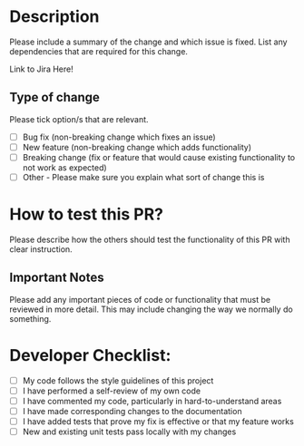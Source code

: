 # Description

Please include a summary of the change and which issue is fixed. List any dependencies that are required for this change. 

Link to Jira Here!

## Type of change

Please tick option/s that are relevant.

- [ ] Bug fix (non-breaking change which fixes an issue)
- [ ] New feature (non-breaking change which adds functionality)
- [ ] Breaking change (fix or feature that would cause existing functionality to not work as expected)
- [ ] Other - Please make sure you explain what sort of change this is

# How to test this PR?

Please describe how the others should test the functionality of this PR with clear instruction.

## Important Notes 

Please add any important pieces of code or functionality that must be reviewed in more detail. This may include changing the way we normally do something.

# Developer Checklist:

- [ ] My code follows the style guidelines of this project
- [ ] I have performed a self-review of my own code
- [ ] I have commented my code, particularly in hard-to-understand areas
- [ ] I have made corresponding changes to the documentation
- [ ] I have added tests that prove my fix is effective or that my feature works
- [ ] New and existing unit tests pass locally with my changes
